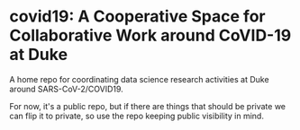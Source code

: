 # covid19: A Cooperative Space for Collaborative Work around CoVID-19 at Duke
A home repo for coordinating data science research activities at Duke around SARS-CoV-2/COVID19.

For now, it's a public repo, but if there are things that should be private we can flip it to private, so use the repo keeping public visibility in mind.
